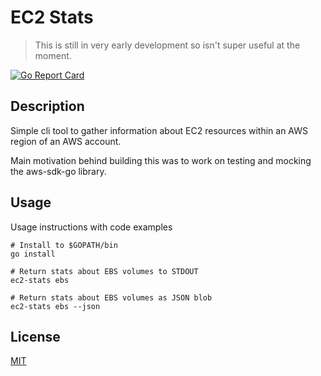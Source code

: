 # EC2 Stats

> This is still in very early development so isn't super useful at the moment.

[![Go Report Card](https://goreportcard.com/badge/github.com/DavyJ0nes/ec2-stats)](https://goreportcard.com/report/github.com/DavyJ0nes/ec2-stats)

## Description

Simple cli tool to gather information about EC2 resources within an AWS region of an AWS account.

Main motivation behind building this was to work on testing and mocking the aws-sdk-go library.

## Usage

Usage instructions with code examples

```shell
# Install to $GOPATH/bin
go install

# Return stats about EBS volumes to STDOUT
ec2-stats ebs

# Return stats about EBS volumes as JSON blob
ec2-stats ebs --json
```

## License

[MIT](./LICENSE)
